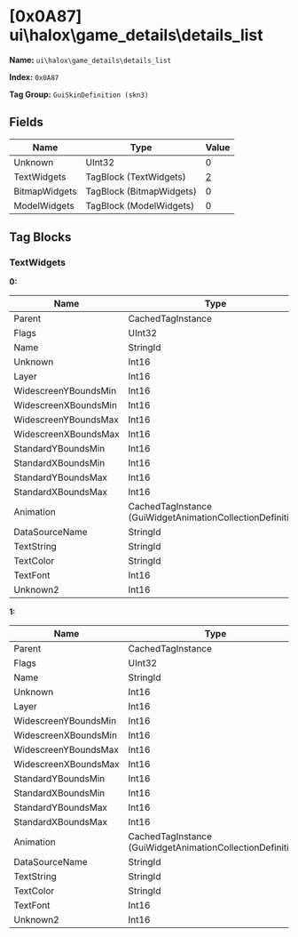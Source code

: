 # [0x0A87] ui\halox\game_details\details_list

**Name:** ```ui\halox\game_details\details_list```

**Index:** ```0x0A87```

**Tag Group:** ```GuiSkinDefinition (skn3)```

## Fields

Name	| Type	| Value
---	|---	|---	|
Unknown	|UInt32	|0
TextWidgets	|TagBlock (TextWidgets)	|[2](#textwidgets)
BitmapWidgets	|TagBlock (BitmapWidgets)	|0
ModelWidgets	|TagBlock (ModelWidgets)	|0


## Tag Blocks

### TextWidgets

**0:**

Name	| Type	| Value
---	|---	|---	|
Parent	|CachedTagInstance	|null
Flags	|UInt32	|196873
Name	|StringId	|
Unknown	|Int16	|0
Layer	|Int16	|1
WidescreenYBoundsMin	|Int16	|0
WidescreenXBoundsMin	|Int16	|0
WidescreenYBoundsMax	|Int16	|35
WidescreenXBoundsMax	|Int16	|240
StandardYBoundsMin	|Int16	|0
StandardXBoundsMin	|Int16	|0
StandardYBoundsMax	|Int16	|0
StandardXBoundsMax	|Int16	|0
Animation	|CachedTagInstance (GuiWidgetAnimationCollectionDefinition)	|[[0x07B9] 0x000007B9](../GuiWidgetAnimationCollectionDefinition/07B9.md)
DataSourceName	|StringId	|
TextString	|StringId	|name
TextColor	|StringId	|ice
TextFont	|Int16	|1
Unknown2	|Int16	|0


**1:**

Name	| Type	| Value
---	|---	|---	|
Parent	|CachedTagInstance	|null
Flags	|UInt32	|196873
Name	|StringId	|
Unknown	|Int16	|0
Layer	|Int16	|1
WidescreenYBoundsMin	|Int16	|0
WidescreenXBoundsMin	|Int16	|205
WidescreenYBoundsMax	|Int16	|35
WidescreenXBoundsMax	|Int16	|791
StandardYBoundsMin	|Int16	|0
StandardXBoundsMin	|Int16	|0
StandardYBoundsMax	|Int16	|0
StandardXBoundsMax	|Int16	|0
Animation	|CachedTagInstance (GuiWidgetAnimationCollectionDefinition)	|[[0x07B9] 0x000007B9](../GuiWidgetAnimationCollectionDefinition/07B9.md)
DataSourceName	|StringId	|
TextString	|StringId	|value
TextColor	|StringId	|
TextFont	|Int16	|1
Unknown2	|Int16	|0


